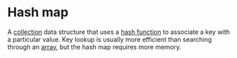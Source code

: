 # Hash map

A [collection][type-collection] data structure that uses a [hash function][concept-hashing] to associate a key with a particular value. Key lookup is usually more efficient than searching through an [array][type-array], but the hash map requires more memory.

[concept-hashing]: ../concepts/hashing.md
[type-array]: ./array.md
[type-collection]: ./collection.md

